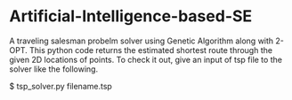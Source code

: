# Artificial-Intelligence-based-SE
A traveling salesman probelm solver using Genetic Algorithm along with 2-OPT. This python code returns the estimated shortest route through the given 2D locations of points.
To check it out, give an input of tsp file to the solver like the following.

$ tsp_solver.py filename.tsp
